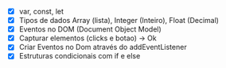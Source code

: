 - [x] var, const, let
- [x] Tipos de dados Array (lista), Integer (Inteiro), Float (Decimal)
- [x] Eventos no DOM (Document Object Model)
- [x] Capturar elementos (clicks e botao) -> Ok
- [x] Criar Eventos no Dom através do addEventListener
- [x] Estruturas condicionais com if e else
